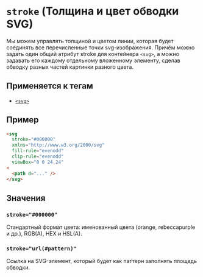 # `stroke` (Толщина и цвет обводки SVG)

Мы можем управлять толщиной и цветом линии, которая будет соединять все перечисленные точки svg-изображения. Причём можно задать один общий атрибут stroke для контейнера `<svg>`, а можно задавать его каждому отдельному вложенному элементу, сделав обводку разных частей картинки разного цвета.

## Применяется к тегам

- [`<svg>`](<../TAGS MEDIA/svg (ВЕКТОРНАЯ ГРАФИКА).md>)

## Пример

```html
<svg
  stroke="#000000"
  xmlns="http://www.w3.org/2000/svg"
  fill-rule="evenodd"
  clip-rule="evenodd"
  viewBox="0 0 24 24"
>
  <path d="..." />
</svg>
```

## Значения

### `stroke="#000000"`

Cтандартный формат цвета: именованный цвета (orange, rebeccapurple и др.), RGB(A), HEX и HSL(A).

### `stroke="url(#pattern)"`

Ссылка на SVG-элемент, который будет как паттерн заполнять площадь обводки.
